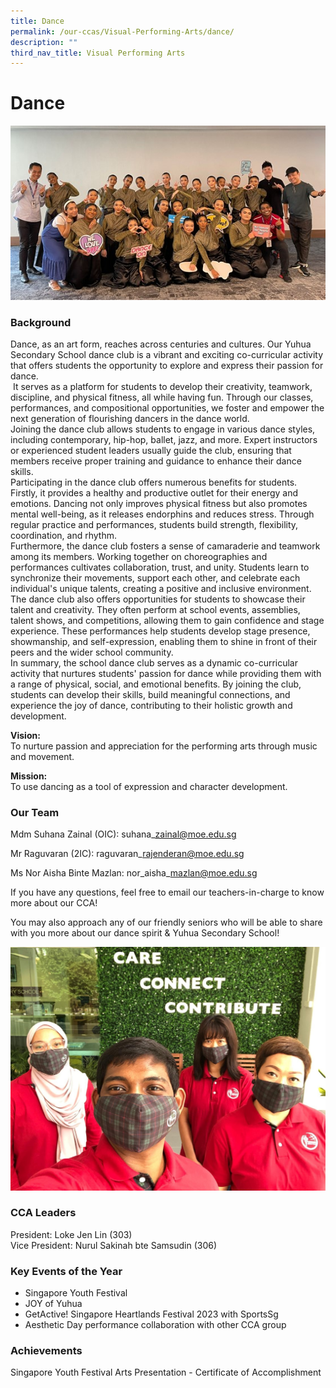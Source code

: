 ```yaml
---
title: Dance
permalink: /our-ccas/Visual-Performing-Arts/dance/
description: ""
third_nav_title: Visual Performing Arts
---
```

# **Dance**

![](/images/dance2.jpg)

### Background

Dance, as an art form, reaches across centuries and cultures. Our Yuhua Secondary School dance club is a vibrant and exciting co-curricular activity that offers students the opportunity to explore and express their passion for dance. <br>    &nbsp;It serves as a platform for students to develop their creativity, teamwork, discipline, and physical fitness, all while having fun. Through our classes, performances, and compositional opportunities, we foster and empower the next generation of flourishing dancers in the dance world.<br>Joining the dance club allows students to engage in various dance styles, including contemporary, hip-hop, ballet, jazz, and more. Expert instructors or experienced student leaders usually guide the club, ensuring that members receive proper training and guidance to enhance their dance skills.<br>Participating in the dance club offers numerous benefits for students. Firstly, it provides a healthy and productive outlet for their energy and emotions. Dancing not only improves physical fitness but also promotes mental well-being, as it releases endorphins and reduces stress. Through regular practice and performances, students build strength, flexibility, coordination, and rhythm.<br>Furthermore, the dance club fosters a sense of camaraderie and teamwork among its members. Working together on choreographies and performances cultivates collaboration, trust, and unity. Students learn to synchronize their movements, support each other, and celebrate each individual's unique talents, creating a positive and inclusive environment.
<br>The dance club also offers opportunities for students to showcase their talent and creativity. They often perform at school events, assemblies, talent shows, and competitions, allowing them to gain confidence and stage experience. These performances help students develop stage presence, showmanship, and self-expression, enabling them to shine in front of their peers and the wider school community.<br>In summary, the school dance club serves as a dynamic co-curricular activity that nurtures students' passion for dance while providing them with a range of physical, social, and emotional benefits. By joining the club, students can develop their skills, build meaningful connections, and experience the joy of dance, contributing to their holistic growth and development.

**Vision:**<br>To nurture passion and appreciation for the performing arts through music and movement.

**Mission:**<br>
To use dancing as a tool of expression and character development.

### Our Team

Mdm Suhana Zainal (OIC): suhana\_zainal@moe.edu.sg

Mr Raguvaran (2IC): raguvaran\_rajenderan@moe.edu.sg

Ms Nor Aisha Binte Mazlan: nor\_aisha\_mazlan@moe.edu.sg

If you have any questions, feel free to email our teachers-in-charge to know more about our CCA!&nbsp;

You may also approach any of our friendly seniors who will be able to share with you more about our dance spirit &amp; Yuhua Secondary School!

![](/images/Teachers.jpeg)

### CCA Leaders

President: Loke Jen Lin (303)  
Vice President: Nurul Sakinah bte Samsudin (306)  

### Key Events of the Year

* Singapore Youth Festival
* JOY of Yuhua
* GetActive! Singapore Heartlands Festival 2023 with SportsSg
* Aesthetic Day performance collaboration with other CCA group



### Achievements

Singapore Youth Festival Arts Presentation - Certificate of Accomplishment